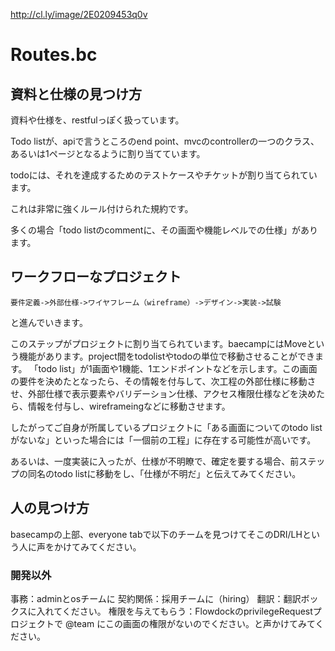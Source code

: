 
http://cl.ly/image/2E0209453q0v

# Routes.bc

## 資料と仕様の見つけ方
資料や仕様を、restfulっぽく扱っています。

Todo listが、apiで言うところのend point、mvcのcontrollerの一つのクラス、あるいは1ページとなるように割り当てています。

todoには、それを達成するためのテストケースやチケットが割り当てられています。 

これは非常に強くルール付けられた規約です。

多くの場合「todo listのcommentに、その画面や機能レベルでの仕様」があります。


## ワークフローなプロジェクト

```
要件定義->外部仕様->ワイヤフレーム（wireframe）->デザイン->実装->試験
```
と進んでいきます。

このステップがプロジェクトに割り当てられています。baecampにはMoveという機能があります。project間をtodolistやtodoの単位で移動させることができます。
「todo list」が1画面や1機能、1エンドポイントなどを示します。この画面の要件を決めたとなったら、その情報を付与して、次工程の外部仕様に移動させ、外部仕様で表示要素やバリデーション仕様、アクセス権限仕様などを決めたら、情報を付与し、wireframeingなどに移動させます。

したがってご自身が所属しているプロジェクトに「ある画面についてのtodo listがないな」といった場合には「一個前の工程」に存在する可能性が高いです。

あるいは、一度実装に入ったが、仕様が不明瞭で、確定を要する場合、前ステップの同名のtodo listに移動をし、「仕様が不明だ」と伝えてみてください。


## 人の見つけ方
[Vertical]:https://github.com/toukubo/new_os/blob/1d420f4bec611b0fcf914904890e597809d7…

basecampの上部、everyone tabで以下のチームを見つけてそこのDRI/LHという人に声をかけてみてください。

### 開発以外
事務：adminとosチームに
契約関係：採用チームに（hiring）
翻訳：翻訳ボックスに入れてください。
権限を与えてもらう：FlowdockのprivilegeRequestプロジェクトで @team にこの画面の権限がないのでください。と声かけてみてください。

  